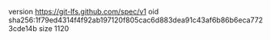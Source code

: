 version https://git-lfs.github.com/spec/v1
oid sha256:1f79ed4314f4f92ab197120f805cac6d883dea91c43af6b86b6eca7723cde14b
size 1120
